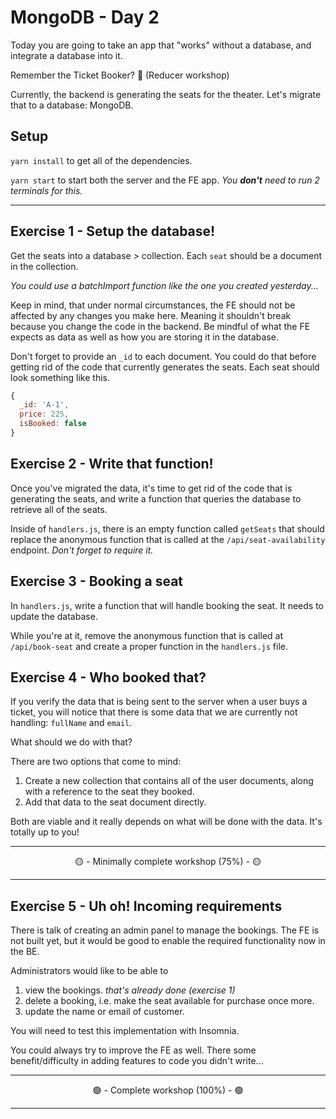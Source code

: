 # MongoDB - Day 2

Today you are going to take an app that "works" without a database, and integrate a database into it.

Remember the Ticket Booker? 😬 (Reducer workshop)

Currently, the backend is generating the seats for the theater. Let's migrate that to a database: MongoDB.

## Setup

`yarn install` to get all of the dependencies.

`yarn start` to start both the server and the FE app. _You **don't** need to run 2 terminals for this._

---

## Exercise 1 - Setup the database!

Get the seats into a database > collection. Each `seat` should be a document in the collection.

_You could use a batchImport function like the one you created yesterday..._

Keep in mind, that under normal circumstances, the FE should not be affected by any changes you make here. Meaning it shouldn't break because you change the code in the backend. Be mindful of what the FE expects as data as well as how you are storing it in the database.

Don't forget to provide an `_id` to each document. You could do that before getting rid of the code that currently generates the seats. Each seat should look something like this.

```js
{
  _id: 'A-1',
  price: 225,
  isBooked: false
}
```

## Exercise 2 - Write that function!

Once you've migrated the data, it's time to get rid of the code that is generating the seats, and write a function that queries the database to retrieve all of the seats.

Inside of `handlers.js`, there is an empty function called `getSeats` that should replace the anonymous function that is called at the `/api/seat-availability` endpoint. _Don't forget to require it._

## Exercise 3 - Booking a seat

In `handlers.js`, write a function that will handle booking the seat. It needs to update the database.

While you're at it, remove the anonymous function that is called at `/api/book-seat` and create a proper function in the `handlers.js` file.

## Exercise 4 - Who booked that?

If you verify the data that is being sent to the server when a user buys a ticket, you will notice that there is some data that we are currently not handling: `fullName` and `email`.

What should we do with that?

There are two options that come to mind:

1. Create a new collection that contains all of the user documents, along with a reference to the seat they booked.
2. Add that data to the seat document directly.

Both are viable and it really depends on what will be done with the data. It's totally up to you!

---

<center>🟡 - Minimally complete workshop (75%) - 🟡</center>

---

## Exercise 5 - Uh oh! Incoming requirements

There is talk of creating an admin panel to manage the bookings. The FE is not built yet, but it would be good to enable the required functionality now in the BE.

Administrators would like to be able to

1. view the bookings. _that's already done (exercise 1)_
2. delete a booking, i.e. make the seat available for purchase once more.
3. update the name or email of customer.

You will need to test this implementation with Insomnia.

You could always try to improve the FE as well. There some benefit/difficulty in adding features to code you didn't write...

---

<center>🟢 - Complete workshop (100%) - 🟢</center>

---
